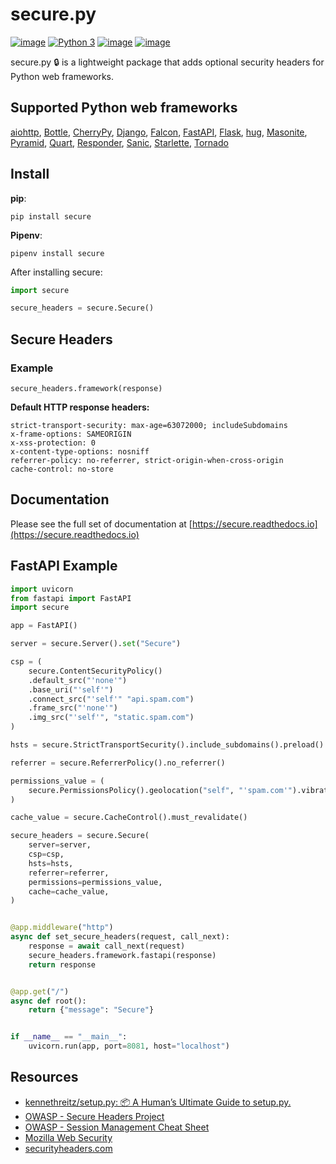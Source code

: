 # secure.py

[![image](https://img.shields.io/pypi/v/secure.svg)](https://pypi.org/project/secure/)
[![Python 3](https://img.shields.io/badge/python-3-blue.svg)](https://www.python.org/downloads/)
[![image](https://img.shields.io/pypi/l/secure.svg)](https://pypi.org/project/secure/)
[![image](https://img.shields.io/badge/code%20style-black-000000.svg)](https://github.com/psf/black)

secure.py 🔒 is a lightweight package that adds optional security headers for Python web frameworks.

## Supported Python web frameworks

[aiohttp](https://docs.aiohttp.org), [Bottle](https://bottlepy.org), [CherryPy](https://cherrypy.org), [Django](https://www.djangoproject.com), [Falcon](https://falconframework.org), [FastAPI](https://fastapi.tiangolo.com), [Flask](http://flask.pocoo.org), [hug](http://www.hug.rest), [Masonite](https://docs.masoniteproject.com), [Pyramid](https://trypyramid.com), [Quart](https://pgjones.gitlab.io/quart/), [Responder](https://python-responder.org), [Sanic](https://sanicframework.org), [Starlette](https://www.starlette.io/), [Tornado](https://www.tornadoweb.org/)

## Install

**pip**:

```console
pip install secure
```

**Pipenv**:

```console
pipenv install secure
```

After installing secure:

```Python
import secure

secure_headers = secure.Secure()
```

## Secure Headers

### Example

`secure_headers.framework(response)`

**Default HTTP response headers:**

```HTTP
strict-transport-security: max-age=63072000; includeSubdomains
x-frame-options: SAMEORIGIN
x-xss-protection: 0
x-content-type-options: nosniff
referrer-policy: no-referrer, strict-origin-when-cross-origin
cache-control: no-store
```

## Documentation

Please see the full set of documentation at [https://secure.readthedocs.io](https://secure.readthedocs.io)

## FastAPI Example

```python
import uvicorn
from fastapi import FastAPI
import secure

app = FastAPI()

server = secure.Server().set("Secure")

csp = (
    secure.ContentSecurityPolicy()
    .default_src("'none'")
    .base_uri("'self'")
    .connect_src("'self'" "api.spam.com")
    .frame_src("'none'")
    .img_src("'self'", "static.spam.com")
)

hsts = secure.StrictTransportSecurity().include_subdomains().preload().max_age(2592000)

referrer = secure.ReferrerPolicy().no_referrer()

permissions_value = (
    secure.PermissionsPolicy().geolocation("self", "'spam.com'").vibrate()
)

cache_value = secure.CacheControl().must_revalidate()

secure_headers = secure.Secure(
    server=server,
    csp=csp,
    hsts=hsts,
    referrer=referrer,
    permissions=permissions_value,
    cache=cache_value,
)


@app.middleware("http")
async def set_secure_headers(request, call_next):
    response = await call_next(request)
    secure_headers.framework.fastapi(response)
    return response


@app.get("/")
async def root():
    return {"message": "Secure"}


if __name__ == "__main__":
    uvicorn.run(app, port=8081, host="localhost")
```

## Resources

- [kennethreitz/setup.py: 📦 A Human’s Ultimate Guide to setup.py.](https://github.com/kennethreitz/setup.py)
- [OWASP - Secure Headers Project](https://www.owasp.org/index.php/OWASP_Secure_Headers_Project)
- [OWASP - Session Management Cheat Sheet](https://www.owasp.org/index.php/Session_Management_Cheat_Sheet#Cookies)
- [Mozilla Web Security](https://infosec.mozilla.org/guidelines/web_security)
- [securityheaders.com](https://securityheaders.com)
